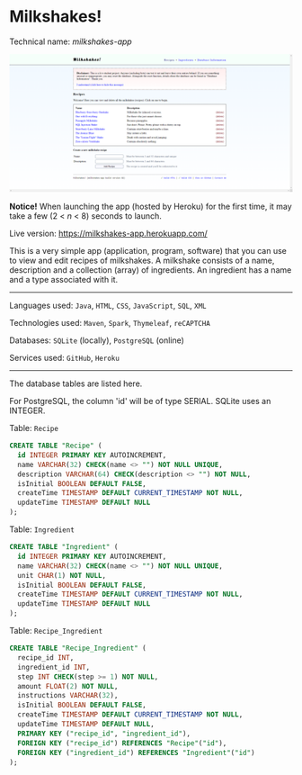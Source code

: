 # Milkshakes!
Technical name: *milkshakes-app*

![Milkshakes!](https://github.com/gotonode/milkshakes-app/blob/master/docs/images/app.png)

**Notice!** When launching the app (hosted by Heroku) for the first time, it may take a few (2 < *n* < 8) seconds to launch.

Live version: https://milkshakes-app.herokuapp.com/

This is a very simple app (application, program, software) that you can use to view and edit recipes of milkshakes. A milkshake consists of a name, description and a collection (array) of ingredients. An ingredient has a name and a type associated with it.

___

Languages used: `Java`, `HTML`, `CSS`, `JavaScript`, `SQL`, `XML`

Technologies used: `Maven`, `Spark`, `Thymeleaf`, `reCAPTCHA`

Databases: `SQLite` (locally), `PostgreSQL` (online)

Services used: `GitHub`, `Heroku`

___

The database tables are listed here.

For PostgreSQL, the column 'id' will be of type SERIAL. SQLite uses an INTEGER.

Table: `Recipe`

```sql
CREATE TABLE "Recipe" (
  id INTEGER PRIMARY KEY AUTOINCREMENT,
  name VARCHAR(32) CHECK(name <> "") NOT NULL UNIQUE,
  description VARCHAR(64) CHECK(description <> "") NOT NULL,
  isInitial BOOLEAN DEFAULT FALSE,
  createTime TIMESTAMP DEFAULT CURRENT_TIMESTAMP NOT NULL,
  updateTime TIMESTAMP DEFAULT NULL
);
```

Table: `Ingredient`

```sql
CREATE TABLE "Ingredient" (
  id INTEGER PRIMARY KEY AUTOINCREMENT,
  name VARCHAR(32) CHECK(name <> "") NOT NULL UNIQUE,
  unit CHAR(1) NOT NULL,
  isInitial BOOLEAN DEFAULT FALSE,
  createTime TIMESTAMP DEFAULT CURRENT_TIMESTAMP NOT NULL,
  updateTime TIMESTAMP DEFAULT NULL
);
```

Table: `Recipe_Ingredient`

```sql
CREATE TABLE "Recipe_Ingredient" (
  recipe_id INT,
  ingredient_id INT,
  step INT CHECK(step >= 1) NOT NULL,
  amount FLOAT(2) NOT NULL,
  instructions VARCHAR(32),
  isInitial BOOLEAN DEFAULT FALSE,
  createTime TIMESTAMP DEFAULT CURRENT_TIMESTAMP NOT NULL,
  updateTime TIMESTAMP DEFAULT NULL,
  PRIMARY KEY ("recipe_id", "ingredient_id"),
  FOREIGN KEY ("recipe_id") REFERENCES "Recipe"("id"),
  FOREIGN KEY ("ingredient_id") REFERENCES "Ingredient"("id")
);
```

